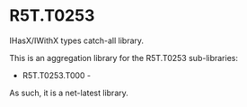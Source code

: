 # R5T.T0253
IHasX/IWithX types catch-all library.

This is an aggregation library for the R5T.T0253 sub-libraries:

* R5T.T0253.T000 -


As such, it is a net-latest library.